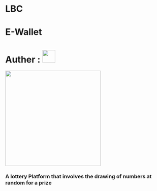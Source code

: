 # LBC
# E-Wallet
# Auther : <img src="https://algox360.com/img/logo.webp" height="40px">
<img src="https://wiki.minecartrapidtransit.net/images/thumb/9/9f/LBC.png/1200px-LBC.png" height="300px"/>
<h3>A lottery Platform that involves the drawing of numbers at random for a prize</h3>